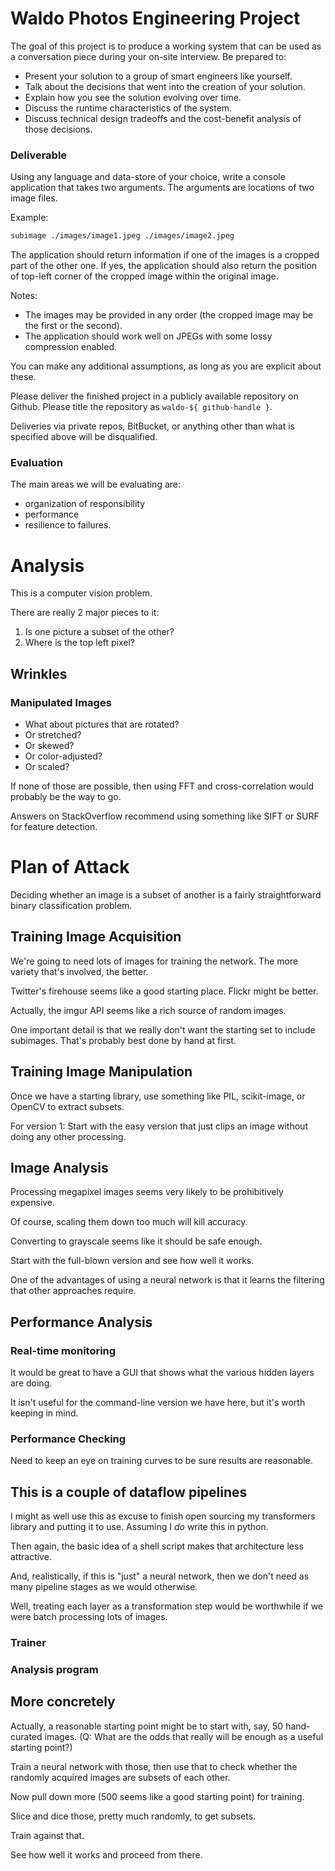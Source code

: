 # Waldo Photos Engineering Project

The goal of this project is to produce a working system that can be used as a conversation piece during your on-site interview. Be prepared to:

* Present your solution to a group of smart engineers like yourself.
* Talk about the decisions that went into the creation of your solution.
* Explain how you see the solution evolving over time.
* Discuss the runtime characteristics of the system.
* Discuss technical design tradeoffs and the cost-benefit analysis of those decisions.

### Deliverable

Using any language and data-store of your choice, write a console application that takes two arguments. The arguments are locations of two image files.

Example:
```bash
subimage ./images/image1.jpeg ./images/image2.jpeg
```

The application should return information if one of the images is a cropped part of the other one. If yes, the application should also return the position of top-left
corner of the cropped image within the original image.

Notes:
 - The images may be provided in any order (the cropped image may be the first or the second).
 - The application should work well on JPEGs with some lossy compression enabled.

You can make any additional assumptions, as long as you are explicit about these.

Please deliver the finished project in a publicly available repository on Github. Please title the repository as `waldo-${ github-handle }`.

Deliveries via private repos, BitBucket, or anything other than what is specified above will be disqualified.

### Evaluation

The main areas we will be evaluating are:

- organization of responsibility
- performance
- resilience to failures.

# Analysis

This is a computer vision problem.

There are really 2 major pieces to it:

1. Is one picture a subset of the other?
2. Where is the top left pixel?

## Wrinkles

### Manipulated Images

* What about pictures that are rotated?
* Or stretched?
* Or skewed?
* Or color-adjusted?
* Or scaled?

If none of those are possible, then using FFT and cross-correlation would
probably be the way to go.

Answers on StackOverflow recommend using something like SIFT or SURF for
feature detection.

# Plan of Attack

Deciding whether an image is a subset of another is a fairly straightforward
binary classification problem.

## Training Image Acquisition

We're going to need lots of images for training the network. The more variety
that's involved, the better.

Twitter's firehouse seems like a good starting place. Flickr might be better.

Actually, the imgur API seems like a rich source of random images.

One important detail is that we really don't want the starting set to include
subimages. That's probably best done by hand at first.

## Training Image Manipulation

Once we have a starting library, use something like PIL, scikit-image, or OpenCV
to extract subsets.

For version 1:
Start with the easy version that just clips an image without doing any other
processing.

## Image Analysis

Processing megapixel images seems very likely to be prohibitively expensive.

Of course, scaling them down too much will kill accuracy.

Converting to grayscale seems like it should be safe enough.

Start with the full-blown version and see how well it works.

One of the advantages of using a neural network is that it learns the filtering that
other approaches require.

## Performance Analysis

### Real-time monitoring

It would be great to have a GUI that shows what the various hidden layers are
doing.

It isn't useful for the command-line version we have here, but it's worth keeping
in mind.

### Performance Checking

Need to keep an eye on training curves to be sure results are reasonable.

## This is a couple of dataflow pipelines

I might as well use this as excuse to finish open sourcing my transformers library
and putting it to use. Assuming I *do* write this in python.

Then again, the basic idea of a shell script makes that architecture less attractive.

And, realistically, if this is "just" a neural network, then we don't need as many
pipeline stages as we would otherwise.

Well, treating each layer as a transformation step would be worthwhile if we were
batch processing lots of images.

### Trainer

### Analysis program

## More concretely

Actually, a reasonable starting point might be to start with, say, 50 hand-curated
images. (Q: What are the odds that really will be enough as a useful starting
point?)

Train a neural network with those, then use that to check whether the randomly
acquired images are subsets of each other.

Now pull down more (500 seems like a good starting point) for training.

Slice and dice those, pretty much randomly, to get subsets.

Train against that.

See how well it works and proceed from there.
